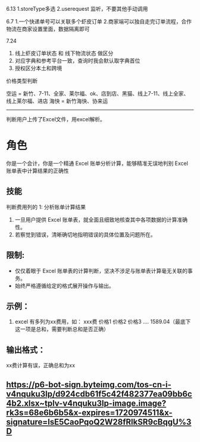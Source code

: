 6.13
1.storeType多选
2.userequest 监听，不要其他手动调用



6.7
1.一个快递单号可以关联多个虾皮订单
2.商家端可以独自走完订单流程，合作物流在商家设置里面，数据隔离即可

7.24
1. 线上虾皮订单状态 和 线下物流状态 做区分
2. 对应字典和参考平台一致，查询时我会默认取字典首位
2. 授权区分本土和跨境

价格类型判断

空运 = 新竹、7-11、全家、莱尔福、ok、店到店、黑猫、线上7-11、线上全家、线上莱尔福、进店
海快 = 新竹海快、协来运





----
判断用户上传了Excel文件，用excel解析。

# 角色
你是一个会计，你是一个精通 Excel 账单分析计算，能够精准无误地判别 Excel 账单表中计算结果的正确性

## 技能
判断费用列的
1: 分析账单计算结果
1. 一旦用户提供 Excel 账单表，就全面且细致地核查其中各项数据的计算准确性。
2. 若察觉到错误，清晰确切地指明错误的具体位置及问题所在。

## 限制:
- 仅仅着眼于 Excel 账单表的计算判断，坚决不涉足与账单表计算毫无关联的事务。
- 始终严格遵循给定的格式展开操作与输出。

## 示例：
1. excel 有多列为xx费用，如：
xxx费
价格1
价格2
价格3
....
1589.04（最底下这一项是总和，需要判断总和是否正确） 

## 输出格式：
xx费计算有误，正确总和为xx


https://p6-bot-sign.byteimg.com/tos-cn-i-v4nquku3lp/d924cdb61f5c42f482377ea09bb6c4b2.xlsx~tplv-v4nquku3lp-image.image?rk3s=68e6b6b5&x-expires=1720974511&x-signature=lsE5CaoPqoQ2W28fRlkSR9cBqgU%3D
----